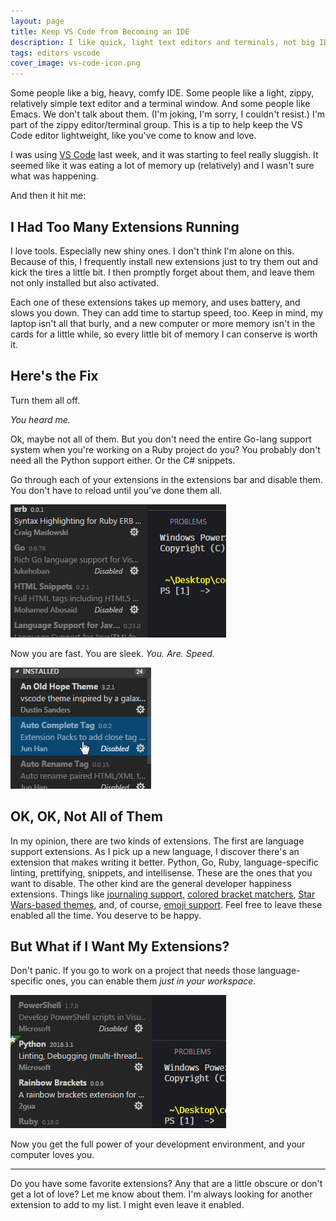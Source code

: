 ```yaml
---
layout: page
title: Keep VS Code from Becoming an IDE
description: I like quick, light text editors and terminals, not big IDE's.  This is how I keep VS Code how I like it.
tags: editors vscode
cover_image: vs-code-icon.png
---
```


Some people like a big, heavy, comfy IDE.  Some people like a light, zippy, relatively simple text editor and a terminal window.  And some people like Emacs.  We don't talk about them.  (I'm joking, I'm sorry, I couldn't resist.)  I'm part of the zippy editor/terminal group.  This is a tip to help keep the VS Code editor lightweight, like you've come to know and love.

I was using [VS Code](https://code.visualstudio.com/) last week, and it was starting to feel really sluggish.  It seemed like it was eating a lot of memory up (relatively) and I wasn't sure what was happening.

And then it hit me:

## I Had Too Many Extensions Running

I love tools.  Especially new shiny ones.  I don't think I'm alone on this.  Because of this, I frequently install new extensions just to try them out and kick the tires a little bit.  I then promptly forget about them, and leave them not only installed but also activated.

Each one of these extensions takes up memory, and uses battery, and slows you down.  They can add time to startup speed, too.  Keep in mind, my laptop isn't all that burly, and a new computer or more memory isn't in the cards for a little while, so every little bit of memory I can conserve is worth it.

## Here's the Fix

Turn them all off.

*You heard me.*

Ok, maybe not all of them.  But you don't need the entire Go-lang support system when you're working on a Ruby project do you?  You probably don't need all the Python support either.  Or the C# snippets.

Go through each of your extensions in the extensions bar and disable them.  You don't have to reload until you've done them all.

![Disabling an extension](/img/extensions-disable.gif)

Now you are fast.  You are sleek.  *You.  Are.  Speed.*

![Look at all those disabled extensions](/img/extensions-installed.gif)

## OK, OK, Not All of Them

In my opinion, there are two kinds of extensions.  The first are language support extensions.  As I pick up a new language, I discover there's an extension that makes writing it better.  Python, Go, Ruby, language-specific linting, prettifying, snippets, and intellisense.  These are the ones that you want to disable.  The other kind are the general developer happiness extensions.  Things like [journaling support](https://marketplace.visualstudio.com/items?itemName=pajoma.vscode-journal), [colored bracket matchers](https://marketplace.visualstudio.com/items?itemName=2gua.rainbow-brackets), [Star Wars-based themes](https://marketplace.visualstudio.com/items?itemName=dustinsanders.an-old-hope-theme-vscode), and, of course, [emoji support](https://marketplace.visualstudio.com/items?itemName=Perkovec.emoji).  Feel free to leave these enabled all the time.  You deserve to be happy.

## But What if I Want My Extensions?

Don't panic.  If you go to work on a project that needs those language-specific ones, you can enable them *just in your workspace*.

![Enabling within a workspace](/img/extensions-enable-workspace.gif)

Now you get the full power of your development environment, and your computer loves you.

<hr>

Do you have some favorite extensions?  Any that are a little obscure or don't get a lot of love?  Let me know about them.  I'm always looking for another extension to add to my list.  I might even leave it enabled.

